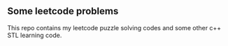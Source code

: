 ## Some leetcode problems

This repo contains my leetcode puzzle solving codes and some other c++ STL learning code.